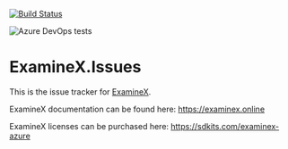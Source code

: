 [![Build Status](https://dev.azure.com/sdkits/ExamineX/_apis/build/status/SDKits.ExamineX.Source?branchName=master)](https://dev.azure.com/sdkits/ExamineX/_build/latest?definitionId=11&branchName=master)

![Azure DevOps tests](https://img.shields.io/azure-devops/tests/sdkits/ExamineX/1)

# ExamineX.Issues

This is the issue tracker for [ExamineX](https://examinex.online).

ExamineX documentation can be found here: https://examinex.online

ExamineX licenses can be purchased here: https://sdkits.com/examinex-azure
